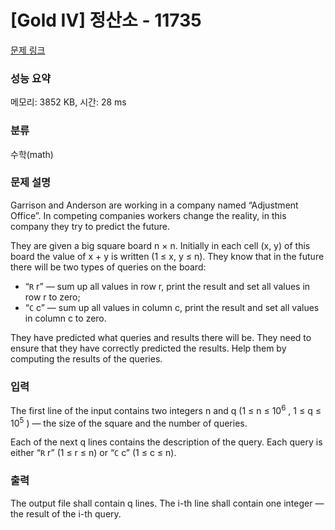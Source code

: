 # [Gold IV] 정산소 - 11735 

[문제 링크](https://www.acmicpc.net/problem/11735) 

### 성능 요약

메모리: 3852 KB, 시간: 28 ms

### 분류

수학(math)

### 문제 설명

<p>Garrison and Anderson are working in a company named “Adjustment Office”. In competing companies workers change the reality, in this company they try to predict the future.</p>

<p>They are given a big square board n × n. Initially in each cell (x, y) of this board the value of x + y is written (1 ≤ x, y ≤ n). They know that in the future there will be two types of queries on the board:</p>

<ul>
	<li>“<code>R</code> r” — sum up all values in row r, print the result and set all values in row r to zero;</li>
	<li>“<code>C</code> c” — sum up all values in column c, print the result and set all values in column c to zero.</li>
</ul>

<p>They have predicted what queries and results there will be. They need to ensure that they have correctly predicted the results. Help them by computing the results of the queries.</p>

### 입력 

 <p>The first line of the input contains two integers n and q (1 ≤ n ≤ 10<sup>6</sup> , 1 ≤ q ≤ 10<sup>5</sup> ) — the size of the square and the number of queries.</p>

<p>Each of the next q lines contains the description of the query. Each query is either “<code>R</code> r” (1 ≤ r ≤ n) or “<code>C</code> c” (1 ≤ c ≤ n).</p>

### 출력 

 <p>The output file shall contain q lines. The i-th line shall contain one integer — the result of the i-th query.</p>



